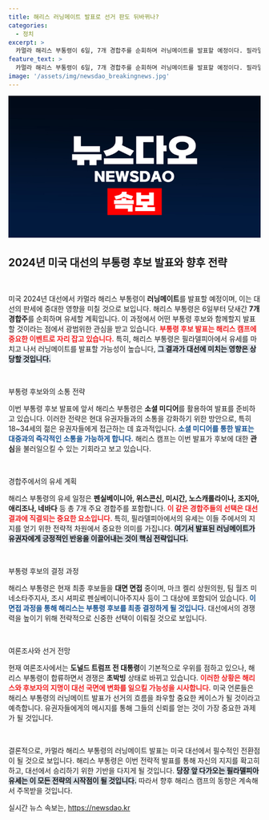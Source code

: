 ```yaml
---
title: 해리스 러닝메이트 발표로 선거 판도 뒤바뀌나?
categories:
  - 정치
excerpt: >
  카멀라 해리스 부통령이 6일, 7개 경합주를 순회하며 러닝메이트를 발표할 예정이다. 필라델피아 유세를 앞두고 SNS를 통해 발표하며 대선 판세를 뒤바꿀 인물에 주목!
feature_text: >
  카멀라 해리스 부통령이 6일, 7개 경합주를 순회하며 러닝메이트를 발표할 예정이다. 필라델피아 유세를 앞두고 SNS를 통해 발표하며 대선 판세를 뒤바꿀 인물에 주목!
image: '/assets/img/newsdao_breakingnews.jpg'
---
```


<p><img src="/assets/img/newsdao_breakingnews.jpg" alt="flaretime 속보" /></p>

<h2 data-ke-size="size26">2024년 미국 대선의 부통령 후보 발표와 향후 전략</h2>

<p data-ke-size="size16">&nbsp;</p>

<p>미국 2024년 대선에서 카멀라 해리스 부통령이 <strong>러닝메이트</strong>를 발표할 예정이며, 이는 대선의 판세에 중대한 영향을 미칠 것으로 보입니다. 해리스 부통령은 6일부터 닷새간 <strong>7개 경합주</strong>를 순회하며 유세할 계획입니다. 이 과정에서 어떤 부통령 후보와 함께할지 발표할 것이라는 점에서 광범위한 관심을 받고 있습니다. <b><span style="color: #ee2323;">부통령 후보 발표는 해리스 캠프에 중요한 이벤트로 자리 잡고 있습니다.</span></b> 특히, 해리스 부통령은 필라델피아에서 유세를 마치고 나서 러닝메이트를 발표할 가능성이 높습니다, <b><span style="background-color: #21538527;">그 결과가 대선에 미치는 영향은 상당할 것입니다.</span></b></p>

<p data-ke-size="size16">&nbsp;</p>

<p>부통령 후보와의 소통 전략</p>

<p>이번 부통령 후보 발표에 앞서 해리스 부통령은 <strong>소셜 미디어</strong>를 활용하여 발표를 준비하고 있습니다. 이러한 전략은 현대 유권자들과의 소통을 강화하기 위한 방안으로, 특히 18~34세의 젊은 유권자들에게 접근하는 데 효과적입니다. <b><span style="color: #1a5490;">소셜 미디어를 통한 발표는 대중과의 즉각적인 소통을 가능하게 합니다.</span></b> 해리스 캠프는 이번 발표가 후보에 대한 <strong>관심</strong>을 불러일으킬 수 있는 기회라고 보고 있습니다.</p>

<p data-ke-size="size16">&nbsp;</p>

<p>경합주에서의 유세 계획</p>

<p>해리스 부통령의 유세 일정은 <strong>펜실베이니아, 위스콘신, 미시간, 노스캐롤라이나, 조지아, 애리조나, 네바다</strong> 등 총 7개 주요 경합주를 포함합니다. <b><span style="color: #ee2323;">이 같은 경합주들의 선택은 대선 결과에 직결되는 중요한 요소입니다.</span></b> 특히, 필라델피아에서의 유세는 이들 주에서의 지지를 얻기 위한 전략적 차원에서 중요한 의미를 가집니다. <b><span style="background-color: #21538527;">여기서 발표된 러닝메이트가 유권자에게 긍정적인 반응을 이끌어내는 것이 핵심 전략입니다.</span></b></p>

<p data-ke-size="size16">&nbsp;</p>

<p>부통령 후보의 결정 과정</p>

<p>해리스 부통령은 현재 최종 후보들을 <strong>대면 면접</strong> 중이며, 마크 켈리 상원의원, 팀 월즈 미네소타주지사, 조시 셔피로 펜실베이니아주지사 등이 그 대상에 포함되어 있습니다. <b><span style="color: #1a5490;">이 면접 과정을 통해 해리스는 부통령 후보를 최종 결정하게 될 것입니다.</span></b> 대선에서의 경쟁력을 높이기 위해 전략적으로 신중한 선택이 이뤄질 것으로 보입니다.</p>

<p data-ke-size="size16">&nbsp;</p>

<p>여론조사와 선거 전망</p>

<p>현재 여론조사에서는 <strong>도널드 트럼프 전 대통령</strong>이 기본적으로 우위를 점하고 있으나, 해리스 부통령이 합류하면서 경쟁은 <strong>초박빙</strong> 상태로 바뀌고 있습니다. <b><span style="color: #ee2323;">이러한 상황은 해리스와 후보자의 지명이 대선 국면에 변화를 일으킬 가능성을 시사합니다.</span></b> 미국 언론들은 해리스 부통령의 러닝메이트 발표가 선거의 흐름을 좌우할 중요한 케이스가 될 것이라고 예측합니다. 유권자들에게의 메시지를 통해 그들의 신뢰를 얻는 것이 가장 중요한 과제가 될 것입니다.</p>

<p data-ke-size="size16">&nbsp;</p>

<p>결론적으로, 카멀라 해리스 부통령의 러닝메이트 발표는 미국 대선에서 필수적인 전환점이 될 것으로 보입니다. 해리스 부통령은 이번 전략적 발표를 통해 자신의 지지를 확고히 하고, 대선에서 승리하기 위한 기반을 다지게 될 것입니다. <b><span style="background-color: #21538527;">당장 앞 다가오는 필라델피아 유세는 이 모든 전략의 시작점이 될 것입니다.</span></b> 따라서 향후 해리스 캠프의 동향은 계속해서 주목받을 것입니다.</p>
실시간 뉴스 속보는, <a href="https://newsdao.kr" rel="dofollow">https://newsdao.kr</a>


